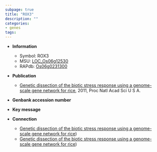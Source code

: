 ```yaml
---
subpage: true
title: "ROX3"
description: ""
categories:
- genes
tags: 
---
```


* **Information**  
    + Symbol: ROX3  
    + MSU: [LOC_Os06g12530](http://rice.plantbiology.msu.edu/cgi-bin/ORF_infopage.cgi?orf=LOC_Os06g12530)  
    + RAPdb: [Os06g0231300](http://rapdb.dna.affrc.go.jp/viewer/gbrowse_details/irgsp1?name=Os06g0231300)  

* **Publication**  
    + [Genetic dissection of the biotic stress response using a genome-scale gene network for rice](http://www.ncbi.nlm.nih.gov/pubmed?term=Genetic+dissection+of+the+biotic+stress+response+using+a+genome-scale+gene+network+for+rice%5BTitle%5D), 2011, Proc Natl Acad Sci U S A.

* **Genbank accession number**  

* **Key message**  

* **Connection**  
    + [Genetic dissection of the biotic stress response using a genome-scale gene network for rice](ROX3))
    + [Genetic dissection of the biotic stress response using a genome-scale gene network for rice](ROX3))



